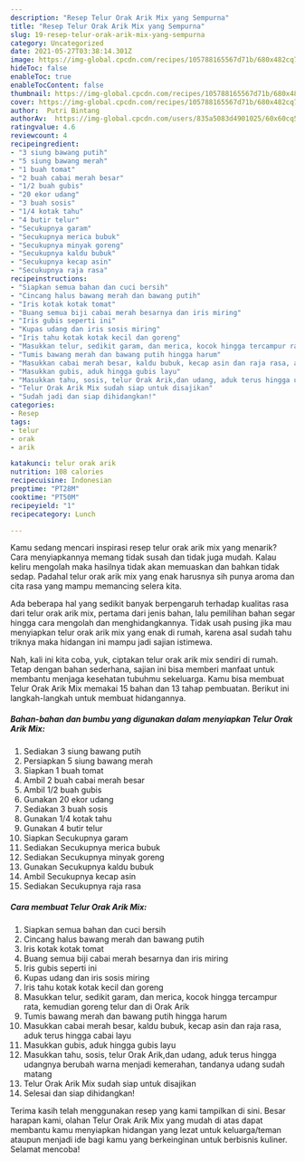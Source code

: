 ```yaml
---
description: "Resep Telur Orak Arik Mix yang Sempurna"
title: "Resep Telur Orak Arik Mix yang Sempurna"
slug: 19-resep-telur-orak-arik-mix-yang-sempurna
category: Uncategorized
date: 2021-05-27T03:38:14.301Z
image: https://img-global.cpcdn.com/recipes/105788165567d71b/680x482cq70/telur-orak-arik-mix-foto-resep-utama.jpg
hideToc: false
enableToc: true
enableTocContent: false
thumbnail: https://img-global.cpcdn.com/recipes/105788165567d71b/680x482cq70/telur-orak-arik-mix-foto-resep-utama.jpg
cover: https://img-global.cpcdn.com/recipes/105788165567d71b/680x482cq70/telur-orak-arik-mix-foto-resep-utama.jpg
author:  Putri Bintang
authorAv:  https://img-global.cpcdn.com/users/835a5083d4901025/60x60cq50/avatar.jpg
ratingvalue: 4.6
reviewcount: 4
recipeingredient:
- "3 siung bawang putih"
- "5 siung bawang merah"
- "1 buah tomat"
- "2 buah cabai merah besar"
- "1/2 buah gubis"
- "20 ekor udang"
- "3 buah sosis"
- "1/4 kotak tahu"
- "4 butir telur"
- "Secukupnya garam"
- "Secukupnya merica bubuk"
- "Secukupnya minyak goreng"
- "Secukupnya kaldu bubuk"
- "Secukupnya kecap asin"
- "Secukupnya raja rasa"
recipeinstructions:
- "Siapkan semua bahan dan cuci bersih"
- "Cincang halus bawang merah dan bawang putih"
- "Iris kotak kotak tomat"
- "Buang semua biji cabai merah besarnya dan iris miring"
- "Iris gubis seperti ini"
- "Kupas udang dan iris sosis miring"
- "Iris tahu kotak kotak kecil dan goreng"
- "Masukkan telur, sedikit garam, dan merica, kocok hingga tercampur rata, kemudian goreng telur dan di Orak Arik"
- "Tumis bawang merah dan bawang putih hingga harum"
- "Masukkan cabai merah besar, kaldu bubuk, kecap asin dan raja rasa, aduk terus hingga cabai layu"
- "Masukkan gubis, aduk hingga gubis layu"
- "Masukkan tahu, sosis, telur Orak Arik,dan udang, aduk terus hingga udangnya berubah warna menjadi kemerahan, tandanya udang sudah matang"
- "Telur Orak Arik Mix sudah siap untuk disajikan"
- "Sudah jadi dan siap dihidangkan!"
categories:
- Resep
tags:
- telur
- orak
- arik

katakunci: telur orak arik 
nutrition: 108 calories
recipecuisine: Indonesian
preptime: "PT28M"
cooktime: "PT50M"
recipeyield: "1"
recipecategory: Lunch

---
```



Kamu sedang mencari inspirasi resep telur orak arik mix yang menarik? Cara menyiapkannya memang tidak susah dan tidak juga mudah. Kalau keliru mengolah maka hasilnya tidak akan memuaskan dan bahkan tidak sedap. Padahal telur orak arik mix yang enak harusnya sih punya aroma dan cita rasa yang mampu memancing selera kita.




Ada beberapa hal yang sedikit banyak berpengaruh terhadap kualitas rasa dari telur orak arik mix, pertama dari jenis bahan, lalu pemilihan bahan segar hingga cara mengolah dan menghidangkannya. Tidak usah pusing jika mau menyiapkan telur orak arik mix yang enak di rumah, karena asal sudah tahu triknya maka hidangan ini mampu jadi sajian istimewa.


Nah, kali ini kita coba, yuk, ciptakan telur orak arik mix sendiri di rumah. Tetap dengan bahan sederhana, sajian ini bisa memberi manfaat untuk membantu menjaga kesehatan tubuhmu sekeluarga. Kamu bisa membuat Telur Orak Arik Mix memakai 15 bahan dan 13 tahap pembuatan. Berikut ini langkah-langkah untuk membuat hidangannya.

<!--inarticleads1-->

##### Bahan-bahan dan bumbu yang digunakan dalam menyiapkan Telur Orak Arik Mix:

1. Sediakan 3 siung bawang putih
1. Persiapkan 5 siung bawang merah
1. Siapkan 1 buah tomat
1. Ambil 2 buah cabai merah besar
1. Ambil 1/2 buah gubis
1. Gunakan 20 ekor udang
1. Sediakan 3 buah sosis
1. Gunakan 1/4 kotak tahu
1. Gunakan 4 butir telur
1. Siapkan Secukupnya garam
1. Sediakan Secukupnya merica bubuk
1. Sediakan Secukupnya minyak goreng
1. Gunakan Secukupnya kaldu bubuk
1. Ambil Secukupnya kecap asin
1. Sediakan Secukupnya raja rasa




<!--inarticleads2-->

##### Cara membuat Telur Orak Arik Mix:

1. Siapkan semua bahan dan cuci bersih
1. Cincang halus bawang merah dan bawang putih
1. Iris kotak kotak tomat
1. Buang semua biji cabai merah besarnya dan iris miring
1. Iris gubis seperti ini
1. Kupas udang dan iris sosis miring
1. Iris tahu kotak kotak kecil dan goreng
1. Masukkan telur, sedikit garam, dan merica, kocok hingga tercampur rata, kemudian goreng telur dan di Orak Arik
1. Tumis bawang merah dan bawang putih hingga harum
1. Masukkan cabai merah besar, kaldu bubuk, kecap asin dan raja rasa, aduk terus hingga cabai layu
1. Masukkan gubis, aduk hingga gubis layu
1. Masukkan tahu, sosis, telur Orak Arik,dan udang, aduk terus hingga udangnya berubah warna menjadi kemerahan, tandanya udang sudah matang
1. Telur Orak Arik Mix sudah siap untuk disajikan
1. Selesai dan siap dihidangkan!



Terima kasih telah menggunakan resep yang kami tampilkan di sini. Besar harapan kami, olahan Telur Orak Arik Mix yang mudah di atas dapat membantu kamu menyiapkan hidangan yang lezat untuk keluarga/teman ataupun menjadi ide bagi kamu yang berkeinginan untuk berbisnis kuliner. Selamat mencoba!
